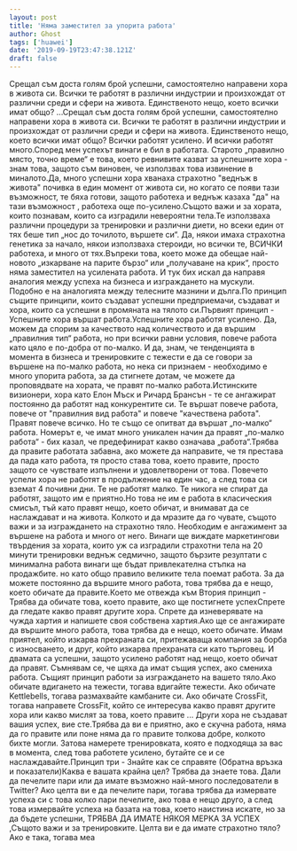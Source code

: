 ```yaml
---
layout: post
title: 'Няма заместител за упорита работа'
author: Ghost
tags: ['huawei']
date: '2019-09-19T23:47:38.121Z'
draft: false
---
```


Срещал съм доста голям брой успешни, самостоятелно направени хора в живота си. Всички те работят в различни индустрии и произхождат от различни среди и сфери на живота. Единственото нещо, което всички имат общо? ...Срещал съм доста голям брой успешни, самостоятелно направени хора в живота си. Всички те работят в различни индустрии и произхождат от различни среди и сфери на живота. Единственото нещо, което всички имат общо? Всички работят усилено. И всички работят много.Според мен успехът винаги е бил в работата. Старото „правилно място, точно време“ е това, което ревнивите казват за успешните хора - знам това, защото съм виновен, че използвах това извинение в миналото.Да, много успешни хора хванаха страхотно "веднъж в живота" почивка в един момент от живота си, но когато се появи тази възможност, те бяха готови, защото работеха и веднъж казаха "да" на тази възможност , работеха още по-усилено.Същото важи и за хората, които познавам, които са изградили невероятни тела.Те използваха различни процедури за тренировки и различни диети, но всеки един от тях беше тип „нос до точилото, вършете си“. Да, някои имаха страхотна генетика за начало, някои използваха стероиди, но всички те, ВСИЧКИ работеха, и много от тях.Въпреки това, което може да обещае най-новото „изкарване на парите бързо“ или „получаване на крик“, просто няма заместител на усилената работа. И тук бих искал да направя аналогия между успеха на бизнеса и изграждането на мускули. Подобно е на аналогията между телесните мазнини и дълга.По принцип същите принципи, които създават успешни предприемачи, създават и хора, които са успешни в промяната на тялото си.Първият принцип - Успешните хора вършат работа.Успешните хора работят усилено. Да, можем да спорим за качеството над количеството и да вършим „правилния тип“ работа, но при всички равни условия, повече работа като цяло е по-добра от по-малко. И да, знам, че тенденцията в момента в бизнеса и тренировките с тежести е да се говори за вършене на по-малко работа, но нека си признаем - необходимо е много упорита работа, за да стигнете дотам, че можете да проповядвате на хората, че правят по-малко работа.Истинските визионери, хора като Елон Мъск и Ричард Брансън - те се ангажират постоянно да работят над конкурентите си. Те вършат повече работа, повече от "правилния вид работа" и повече "качествена работа". Правят повече всичко. Но те също се опитват да вършат „по-малко“ работа. Номерът е, че имат много уникален начин да правят „по-малко работа“ - бих казал, че предефинират какво означава „работа“.Трябва да правите работата забавна, ако можете да направите, че тя престава да пада като работа, тя просто става това, което правите, просто защото се чувствате изпълнени и удовлетворени от това. Повечето успели хора не работят в продължение на един час, а след това си вземат 4 почивни дни. Те не работят малко. Те никога не спират да работят, защото им е приятно.Но това не им е работа в класическия смисъл, тъй като правят нещо, което обичат, и внимават да се наслаждават и на живота. Колкото и да мразите да го чувате, същото важи и за изграждането на страхотно тяло. Необходим е ангажимент за вършене на работа и много от него. Винаги ще виждате маркетингови твърдения за хората, които уж са изградили страхотни тела на 20 минути тренировки веднъж седмично, защото бързите резултати с минимална работа винаги ще бъдат привлекателна стъпка на продажбите. но като общо правило великите тела поемат работа. За да можете постоянно да вършите много работа, това трябва да е нещо, което обичате да правите.Което ме отвежда към Втория принцип - Трябва да обичате това, което правите, ако ще постигнете успехСпрете да гледате какво правят другите хора. Спрете да изневерявате на чужда хартия и напишете своя собствена хартия.Ако ще се ангажирате да вършите много работа, това трябва да е нещо, което обичате. Имам приятел, който изкарва прехраната си, притежаваща компания за борба с износването, и друг, който изкарва прехраната си като търговец. И двамата са успешни, защото усилено работят над нещо, което обичат да правят. Съмнявам се, че щяха да имат същия успех, ако смениха работа. Същият принцип работи за изграждането на вашето тяло.Ако обичате вдигането на тежести, тогава вдигайте тежести. Ако обичате Kettlebells, тогава размахвайте камбаните си. Ако обичате CrossFit, тогава направете CrossFit, който се интересува какво правят другите хора или какво мислят за това, което правите ... Други хора не създават вашия успех, вие сте.Трябва да ви е приятно, ако е скучна работа, няма да го правите или поне няма да го правите толкова добре, колкото бихте могли. Затова намерете тренировката, която е подходяща за вас в момента, след това работете усилено, бутайте се и се наслаждавайте.Принцип три - Знайте как се справяте (Обратна връзка и показатели)Каква е вашата крайна цел? Трябва да знаете това. Дали да печелите пари или да имате възможно най-много последователи в Twitter? Ако целта ви е да печелите пари, тогава трябва да измервате успеха си с това колко пари печелите, ако това е нещо друго, а след това измервайте успеха на базата на това, което наистина искате, но за да бъдете успешни, ТРЯБВА ДА ИМАТЕ НЯКОЯ МЕРКА ЗА УСПЕХ ,Същото важи и за тренировките. Целта ви е да имате страхотно тяло? Ако е така, тогава меа
